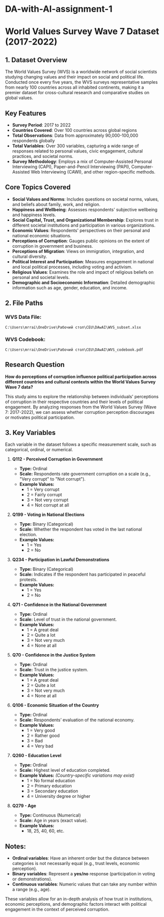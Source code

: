 # DA-with-AI-assignment-1
# World Values Survey Wave 7 Dataset (2017-2022)

## 1. Dataset Overview
The World Values Survey (WVS) is a worldwide network of social scientists studying changing values and their impact on social and political life. Conducted once every five years, the WVS surveys representative samples from nearly 100 countries across all inhabited continents, making it a premier dataset for cross-cultural research and comparative studies on global values.

## Key Features
- **Survey Period**: 2017 to 2022
- **Countries Covered**: Over 100 countries across global regions
- **Total Observations**: Data from approximately 90,000-100,000 respondents globally
- **Total Variables**: Over 300 variables, capturing a wide range of responses related to personal values, civic engagement, cultural practices, and societal norms.
- **Survey Methodology**: Employs a mix of Computer-Assisted Personal Interviewing (CAPI), Paper-and-Pencil Interviewing (PAPI), Computer-Assisted Web Interviewing (CAWI), and other region-specific methods.

## Core Topics Covered
- **Social Values and Norms**: Includes questions on societal norms, values, and beliefs about family, work, and religion.
- **Happiness and Wellbeing**: Assesses respondents' subjective wellbeing and happiness levels.
- **Social Capital, Trust, and Organizational Membership**: Explores trust in different societal institutions and participation in various organizations.
- **Economic Values**: Respondents' perspectives on their personal and national economic situations.
- **Perceptions of Corruption**: Gauges public opinions on the extent of corruption in government and business.
- **Perceptions of Migration**: Views on immigration, integration, and cultural diversity.
- **Political Interest and Participation**: Measures engagement in national and local political processes, including voting and activism.
- **Religious Values**: Examines the role and impact of religious beliefs on personal and societal levels.
- **Demographic and Socioeconomic Information**: Detailed demographic information such as age, gender, education, and income.

## 2. File Paths

### WVS Data File:
`C:\Users\mrrai\OneDrive\Рабочий стол\CEU\DAwAI\WVS_subset.xlsx`

### WVS Codebook:
`C:\Users\mrrai\OneDrive\Рабочий стол\CEU\DAwAI\WVS_codebook.pdf`

## Research Question
**How do perceptions of corruption influence political participation across different countries and cultural contexts within the World Values Survey Wave 7 data?**

This study aims to explore the relationship between individuals' perceptions of corruption in their respective countries and their levels of political engagement. By analyzing responses from the World Values Survey (Wave 7: 2017-2022), we can assess whether corruption perception discourages or motivates political participation.

## 3. Key Variables

Each variable in the dataset follows a specific measurement scale, such as categorical, ordinal, or numerical.

1. **Q112 - Perceived Corruption in Government**  
   - **Type:** Ordinal  
   - **Scale:** Respondents rate government corruption on a scale (e.g., "Very corrupt" to "Not corrupt").  
   - **Example Values:**
     - 1 = Very corrupt  
     - 2 = Fairly corrupt  
     - 3 = Not very corrupt  
     - 4 = Not corrupt at all  

2. **Q199 - Voting in National Elections**  
   - **Type:** Binary (Categorical)  
   - **Scale:** Whether the respondent has voted in the last national election.  
   - **Example Values:**
     - 1 = Yes  
     - 2 = No  

3. **Q234 - Participation in Lawful Demonstrations**  
   - **Type:** Binary (Categorical)  
   - **Scale:** Indicates if the respondent has participated in peaceful protests.  
   - **Example Values:**
     - 1 = Yes  
     - 2 = No  

4. **Q71 - Confidence in the National Government**  
   - **Type:** Ordinal  
   - **Scale:** Level of trust in the national government.  
   - **Example Values:**
     - 1 = A great deal  
     - 2 = Quite a lot  
     - 3 = Not very much  
     - 4 = None at all  

5. **Q70 - Confidence in the Justice System**  
   - **Type:** Ordinal  
   - **Scale:** Trust in the justice system.  
   - **Example Values:**
     - 1 = A great deal  
     - 2 = Quite a lot  
     - 3 = Not very much  
     - 4 = None at all  

6. **Q106 - Economic Situation of the Country**  
   - **Type:** Ordinal  
   - **Scale:** Respondents’ evaluation of the national economy.  
   - **Example Values:**
     - 1 = Very good  
     - 2 = Rather good  
     - 3 = Bad  
     - 4 = Very bad  

7. **Q260 - Education Level**  
   - **Type:** Ordinal  
   - **Scale:** Highest level of education completed.  
   - **Example Values:** *(Country-specific variations may exist)*
     - 1 = No formal education  
     - 2 = Primary education  
     - 3 = Secondary education  
     - 4 = University degree or higher  

8. **Q279 - Age**  
   - **Type:** Continuous (Numerical)  
   - **Scale:** Age in years (exact value).  
   - **Example Values:**  
     - 18, 25, 40, 60, etc.

## Notes:
- **Ordinal variables**: Have an inherent order but the distance between categories is not necessarily equal (e.g., trust levels, economic perception).  
- **Binary variables**: Represent a **yes/no** response (participation in voting or demonstrations).  
- **Continuous variables**: Numeric values that can take any number within a range (e.g., age).  

These variables allow for an in-depth analysis of how trust in institutions, economic perceptions, and demographic factors interact with political engagement in the context of perceived corruption.

